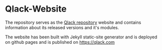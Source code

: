 # Qlack-Website

The repository serves as the [Qlack repository](https://github.com/qlack) website and 
contains information about its released versions and it's modules.

The website has been built with Jekyll static-site generator and is deployed on github pages and
is published on https://qlack.com
